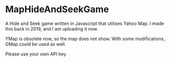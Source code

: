 # MapHideAndSeekGame
A Hide and Seek game written in Javascript that utilises Yahoo Map. I made this back in 2019, and I am uploading it now.

YMap is obsolete now, so the map does not show. With some modifications, GMap could be used as well.

Please use your own API key.
